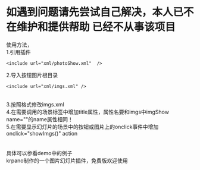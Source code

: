 如遇到问题请先尝试自己解决，本人已不在维护和提供帮助
已经不从事该项目
=======
使用方法，<br/>
1.引用插件<br/>
```
<include url="xml/photoShow.xml"  />
```
2.导入按钮图片根目录<br/>
```
<include url="xml/imgs.xml" />
```
<br/>
3.按照格式修改imgs.xml<br/>
4.在需要调用的场景<scene >标签中增加title属性，属性名要和imgs中imgShow name=""的name属性相同！<br/>
5.在需要显示幻灯片的场景中的按钮或图片上的onclick事件中增加onclick="showImgs()"  action<br/>
<br/>
<br/>
具体可以参看demo中的例子<br/>
krpano制作的一个图片幻灯片插件，免费版欢迎使用<br/>
